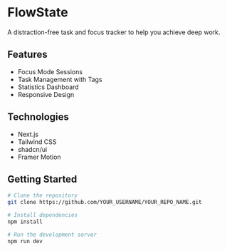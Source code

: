 # FlowState

A distraction-free task and focus tracker to help you achieve deep work.

## Features

- Focus Mode Sessions
- Task Management with Tags
- Statistics Dashboard
- Responsive Design

## Technologies

- Next.js
- Tailwind CSS
- shadcn/ui
- Framer Motion

## Getting Started

```bash
# Clone the repository
git clone https://github.com/YOUR_USERNAME/YOUR_REPO_NAME.git

# Install dependencies
npm install

# Run the development server
npm run dev
